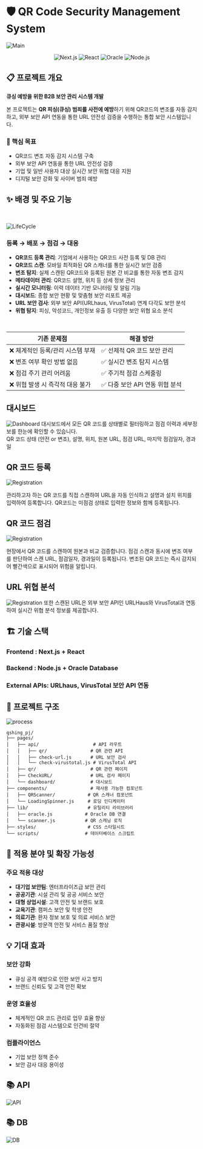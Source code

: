 # 🛡️ QR Code Security Management System

![Main](/screenshot/Main.png)

<div align="center">

![Next.js](https://img.shields.io/badge/Next.js-000000?style=for-the-badge&logo=next.js&logoColor=white)
![React](https://img.shields.io/badge/React-20232A?style=for-the-badge&logo=react&logoColor=61DAFB)
![Oracle](https://img.shields.io/badge/Oracle-F80000?style=for-the-badge&logo=oracle&logoColor=white)
![Node.js](https://img.shields.io/badge/Node.js-43853D?style=for-the-badge&logo=node.js&logoColor=white)

</div>

## 📋 프로젝트 개요

**큐싱 예방을 위한 B2B 보안 관리 시스템 개발**

본 프로젝트는 **QR 피싱(큐싱) 범죄를 사전에 예방**하기 위해 QR코드의 변조를 자동 감지하고, 외부 보안 API 연동을 통한 URL 안전성 검증을 수행하는 통합 보안 시스템입니다.

### 🎯 핵심 목표

- QR코드 변조 자동 감지 시스템 구축
- 외부 보안 API 연동을 통한 URL 안전성 검증
- 기업 및 일반 사용자 대상 실시간 보안 위협 대응 지원
- 디지털 보안 강화 및 사이버 범죄 예방

## ✨ 배경 및 주요 기능

<br/>

![LifeCycle](/screenshot/LifeCycle.png)

### <b> 등록 → 배포 → 점검 → 대응 </b>

- **QR코드 등록 관리**: 기업에서 사용하는 QR코드 사전 등록 및 DB 관리
- **QR코드 스캔**: 모바일 최적화된 QR 스캐너를 통한 실시간 보안 검증
- **변조 탐지**: 실제 스캔된 QR코드와 등록된 원본 간 비교를 통한 자동 변조 감지
- **메타데이터 관리**: QR코드 설명, 위치 등 상세 정보 관리
- **실시간 모니터링**: 이력 데이터 기반 모니터링 및 알림 기능
- **대시보드**: 종합 보안 현황 및 맞춤형 보안 리포트 제공
- **URL 보안 검사**: 외부 보안 API(URLhaus, VirusTotal) 연계 다각도 보안 분석
- **위협 탐지**: 피싱, 악성코드, 개인정보 유출 등 다양한 보안 위협 요소 분석

<br/>

| 기존 문제점                       | 해결 방안                       |
| --------------------------------- | ------------------------------- |
| ❌ 체계적인 등록/관리 시스템 부재 | ✅ 선제적 QR 코드 보안 관리     |
| ❌ 변조 여부 확인 방법 없음       | ✅ 실시간 변조 탐지 시스템      |
| ❌ 점검 주기 관리 어려움          | ✅ 주기적 점검 스케줄링         |
| ❌ 위협 발생 시 즉각적 대응 불가  | ✅ 다중 보안 API 연동 위협 분석 |

## 대시보드

![Dashboard](/screenshot/00.png)
대시보드에서 모든 QR 코드를 상태별로 필터링하고 점검 이력과 세부정보를 한눈에 확인할 수 있습니다. <br/>
QR 코드 상태 (안전 or 변조), 설명, 위치, 원본 URL, 점검 URL, 마지막 점검일자, 경과일

## QR 코드 등록

![Registration](/screenshot/01.webp)

관리하고자 하는 QR 코드를 직접 스캔하여 URL을 자동 인식하고 설명과 설치 위치를 입력하여 등록합니다. QR코드는 미점검 상태로 입력한 정보와 함께 등록됩니다.

## QR 코드 점검

![Registration](/screenshot/02.webp)

현장에서 QR 코드를 스캔하여 원본과 비교 검증합니다. 점검 스캔과 동시에 변조 여부를 판단하여 스캔 URL, 점검일자, 경과일이 등록됩니다.
변조된 QR 코드는 즉시 감지되어 빨간색으로 표시되어 위험을 알립니다.

## URL 위협 분석

![Registration](/screenshot/03.webp)
또한 스캔된 URL은 외부 보안 API인
URLHaus와 VirusTotal과 연동하여 실시간 위협 분석 정보를 제공합니다.

## 🏗️ 기술 스택

### Frontend : **Next.js** + **React**

### Backend : **Node.js** + **Oracle Database**

### **External APIs**: URLhaus, VirusTotal 보안 API 연동

## 📁 프로젝트 구조

![process](/screenshot/Process.png)

```
qshing_pj/
├── pages/
│   ├── api/                    # API 라우트
│   │   ├── qr/                # QR 관련 API
│   │   ├── check-url.js       # URL 보안 검사
│   │   └── check-virustotal.js # VirusTotal API
│   ├── qr/                    # QR 관련 페이지
│   ├── CheckURL/              # URL 검사 페이지
│   └── dashboard/             # 대시보드
├── components/                # 재사용 가능한 컴포넌트
│   ├── QRScanner/            # QR 스캐너 컴포넌트
│   └── LoadingSpinner.js     # 로딩 인디케이터
├── lib/                      # 유틸리티 라이브러리
│   ├── oracle.js            # Oracle DB 연결
│   └── scanner.js           # QR 스캐닝 로직
├── styles/                   # CSS 스타일시트
└── scripts/                 # 데이터베이스 스크립트
```

## 🎯 적용 분야 및 확장 가능성

### 주요 적용 대상

- **대기업 보안팀**: 엔터프라이즈급 보안 관리
- **공공기관**: 시설 관리 및 공공 서비스 보안
- **대형 상업시설**: 고객 안전 및 브랜드 보호
- **교육기관**: 캠퍼스 보안 및 학생 안전
- **의료기관**: 환자 정보 보호 및 의료 서비스 보안
- **관광시설**: 방문객 안전 및 서비스 품질 향상

## 💡 기대 효과

### 보안 강화

- 큐싱 공격 예방으로 인한 보안 사고 방지
- 브랜드 신뢰도 및 고객 안전 확보

### 운영 효율성

- 체계적인 QR 코드 관리로 업무 효율 향상
- 자동화된 점검 시스템으로 인건비 절약

### 컴플라이언스

- 기업 보안 정책 준수
- 보안 감사 대응 용이성

## 📚 API

![API](/screenshot/API.png)

## 📚 DB

![DB](/screenshot/DB.png)
